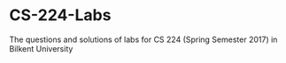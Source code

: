 # CS-224-Labs
The questions and solutions of labs for CS 224 (Spring Semester 2017) in Bilkent University
